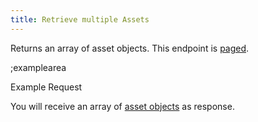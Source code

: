 ```yaml
---
title: Retrieve multiple Assets
---
```


Returns an array of asset objects. This endpoint is [paged](#topics/pagination).

;examplearea

Example Request

<RequestExample url="https://mapi.storyblok.com/v1/spaces/606/assets/" httpMethod="GETOAUTH"></RequestExample>

You will receive an array of [asset objects](#core-resources/assets/the-asset-object) as response.